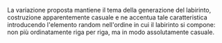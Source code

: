 La variazione proposta mantiene il tema della generazione del labirinto, costruzione apparentemente casuale e ne accentua tale caratteristica 
introducendo l'elemento random nell'ordine in cui il labirinto si compone: non più ordinatamente riga per riga, ma in modo assolutamente casuale.
